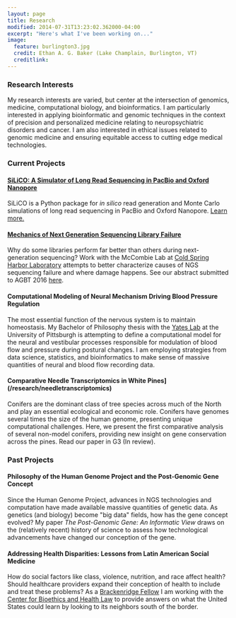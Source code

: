 ```yaml
---
layout: page
title: Research 
modified: 2014-07-31T13:23:02.362000-04:00
excerpt: "Here's what I've been working on..."
image:
  feature: burlington3.jpg
  credit: Ethan A. G. Baker (Lake Champlain, Burlington, VT) 
  creditlink: 
---
```


### Research Interests
My research interests are varied, but center at the intersection of genomics, medicine, computational biology, and bioinformatics. I am particularly interested in applying bioinformatic and genomic techniques in the context of precision and personalized medicine relating to neuropsychiatric disorders and cancer. I am also interested in ethical issues related to genomic medicine and ensuring equitable access to cutting edge medical technologies.

### Current Projects

#### [SiLiCO: A Simulator of Long Read Sequencing in PacBio and Oxford Nanopore](http://silico.ethanagbaker.com)
SiLiCO is a Python package for *in silico* read generation and Monte Carlo simulations of long read sequencing in PacBio and Oxford Nanopore. [Learn more.](http://silico.ethanagbaker.com)

#### [Mechanics of Next Generation Sequencing Library Failure](/research/ngsfailure)
Why do some libraries perform far better than others during next-generation sequencing? Work with the McCombie Lab at [Cold Spring Harbor Laboratory](http://cshl.edu) attempts to better characterize causes of NGS sequencing failure and where damage happens. See our abstract submitted to AGBT 2016 [here](http://ethanagbaker.github.io/images/eagb_agbt_2016_abstract.pdf).

#### Computational Modeling of Neural Mechanism Driving Blood Pressure Regulation
The most essential function of the nervous system is to maintain homeostasis. My Bachelor of Philosophy thesis with the [Yates Lab](http://neuroyates.com) at the University of Pittsburgh is attempting to define a computational model for the neural and vestibular processes responsible for modulation of blood flow and pressure during postural changes. I am employing strategies from data science, statistics, and bioinformatics to make sense of massive quantities of neural and blood flow recording data.


#### Comparative Needle Transcriptomics in White Pines](/research/needletranscriptomics)
Conifers are the dominant class of tree species across much of the North and play an essential ecological and economic role. Conifers have genomes several times the size of the human genome, presenting unique computational challenges. Here, we present the first comparative analysis of several non-model conifers, providing new insight on gene conservation across the pines. Read our paper in G3 (In review). 

### Past Projects

#### Philosophy of the Human Genome Project and the Post-Genomic Gene Concept
Since the Human Genome Project, advances in NGS technologies and computation have made available massive quantities of genetic data. As genetics (and biology) become "big data" fields, how has the gene concept evolved? My paper _The Post-Genomic Gene: An Informatic View_ draws on the (relatively recent) history of science to assess how technological advancements have changed our conception of the gene.  

#### Addressing Health Disparities: Lessons from Latin American Social Medicine
How do social factors like class, violence, nutrition, and race affect health? Should healthcare providers expand their conception of health to include and treat these problems? As a [Brackenridge Fellow](http://www.honorscollege.pitt.edu/fall-spring-brackenridge-fellowships) I am working with the [Center for Bioethics and Health Law](http://www.bioethics.pitt.edu/) to provide answers on what the United States could learn by looking to its neighbors south of the border. 
